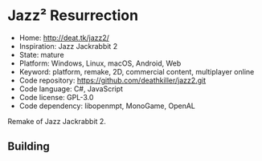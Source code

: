 # Jazz² Resurrection

- Home: http://deat.tk/jazz2/
- Inspiration: Jazz Jackrabbit 2
- State: mature
- Platform: Windows, Linux, macOS, Android, Web
- Keyword: platform, remake, 2D, commercial content, multiplayer online
- Code repository: https://github.com/deathkiller/jazz2.git
- Code language: C#, JavaScript
- Code license: GPL-3.0
- Code dependency: libopenmpt, MonoGame, OpenAL

Remake of Jazz Jackrabbit 2.

## Building
